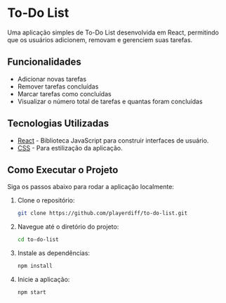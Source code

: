 # To-Do List

Uma aplicação simples de To-Do List desenvolvida em React, permitindo que os usuários adicionem, removam e gerenciem suas tarefas.

## Funcionalidades

- Adicionar novas tarefas
- Remover tarefas concluídas
- Marcar tarefas como concluídas
- Visualizar o número total de tarefas e quantas foram concluídas

## Tecnologias Utilizadas

- [React](https://reactjs.org/) - Biblioteca JavaScript para construir interfaces de usuário.
- [CSS](https://www.w3.org/Style/CSS/) - Para estilização da aplicação.

## Como Executar o Projeto

Siga os passos abaixo para rodar a aplicação localmente:

1. Clone o repositório:
   ```bash
   git clone https://github.com/playerdiff/to-do-list.git

2. Navegue até o diretório do projeto:
   ```bash
   cd to-do-list

3. Instale as dependências:
   ```bash
   npm install

4. Inicie a aplicação:
   ```bash
   npm start
